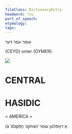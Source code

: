 ```yaml
---
fileClass: DictionaryEntry
headword: עומר
part_of_speech: 
etymology: 
tags: 
---
```

עומר
עֹמֶר
דער

{CEYD}
omer {ÓYMER}

![](https://ia802902.us.archive.org/9/items/Yiddish-Dialect-Maps/Guggenheim-Gruenberg_karte_35.jpg)

CENTRAL
========

HASIDIC
=======
= AMERICA = 

/a ˈdɔpl̩tn̩ ˈojmər/ אַ דאָפּלטן עומר